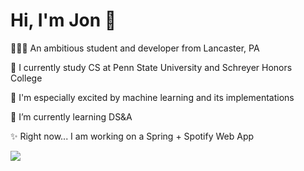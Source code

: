 <h1 align="left">Hi, I'm Jon 👋</h1>
<p align="left">🧑🏻‍💻 An ambitious student and developer from Lancaster, PA</p>
<p align="left">🦁 I currently study CS at Penn State University and Schreyer Honors College</p>
<p align="left">🤖 I'm especially excited by machine learning and its implementations</p>
<p align="left">🌱 I’m currently learning DS&A</p>
<p align="left">✨ Right now... I am working on a Spring + Spotify Web App</p>

<p align="left">
  <a href="https://skillicons.dev">
    <img src="https://skillicons.dev/icons?i=java,spring,python,vscode,js,html" />
  </a>
</p>
